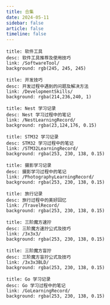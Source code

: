 ```yaml
---
title: 合集
date: 2024-05-11
sidebar: false
article: false
timeline: false
---
```


```component VPCard
title: 软件工具
desc: 软件工具推荐及使用技巧
link: /SoftwareTool/
background: rgb(245, 245, 245)
```
```component VPCard
title: 开发技巧
desc: 开发过程中遇到的问题及解决方法
link: /DevelopmentSkills/
background: rgba(214,236,240, 1)
```
```component VPCard
title: Nest 学习记录
desc: Nest 学习过程中的笔记
link: /NestLearningRecord/
background: rgba(23,124,176, 0.15)
```
```component VPCard
title: STM32 学习记录
desc: STM32 学习过程中的笔记
link: /STM32LearningRecord/
background: rgba(253, 230, 138, 0.15)
```
```component VPCard
title: 摄影学习记录
desc: 摄影学习过程中的笔记
link: /PhotographyLearningRecord/
background: rgba(253, 230, 138, 0.15)
```
```component VPCard
title: 旅行记录
desc: 旅行过程中的美好回忆
link: /TravelRecord/
background: rgba(253, 230, 138, 0.15)
```

```component VPCard
title: 三阶魔方速拧
desc: 三阶魔方速拧公式及技巧
link: /3x3x3/
background: rgba(253, 230, 138, 0.15)
```

```component VPCard
title: 三阶魔方盲拧
desc: 三阶魔方盲拧公式及技巧
link: /3x3x3BLD/
background: rgba(253, 230, 138, 0.15)
```

```component VPCard
title: Go 学习记录
desc: Go 学习过程中的笔记
link: /GoLearningRecord/
background: rgba(253, 230, 138, 0.15)
```
